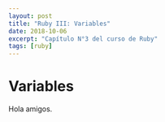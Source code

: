 ```yaml
---
layout: post
title: "Ruby III: Variables"
date: 2018-10-06
excerpt: "Capítulo N°3 del curso de Ruby"
tags: [ruby]
---
```


# Variables

Hola amigos.
